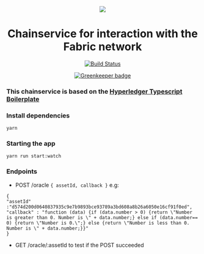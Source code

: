 <center>

![](https://image.ibb.co/gePQce/black_1x.png)

# Chainservice for interaction with the Fabric network

[![Build Status](https://travis-ci.org/wearetheledger/hyperledger-typescript-boilerplate.svg?branch=master)](https://travis-ci.org/wearetheledger/hyperledger-typescript-boilerplate)

[![Greenkeeper badge](https://badges.greenkeeper.io/wearetheledger/hyperledger-typescript-boilerplate.svg)](https://greenkeeper.io/)

</center>

### This chainservice is based on the [ Hyperledger Typescript Boilerplate ](https://medium.com/wearetheledger/hyperledger-fabric-typescript-boilerplate-455004d0c6c8)


### Install dependencies
`yarn`

### Starting the app
`yarn run start:watch`

### Endpoints

* POST /oracle `{ assetId, callback }`
e.g: 
```
{
"assetId" :"d574d200d0640837935c9e7b9893bce93789a3bd608a8b26a6050e16cf91f0ed",
"callback" : "function (data) {if (data.number > 0) {return \"Number is greater than 0. Number is \" + data.number;} else if (data.number== 0) {return \"Number is 0.\";} else {return \"Number is less than 0. Number is \" + data.number;}}"
}
```

* GET /oracle/:assetId to test if the POST succeeded